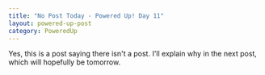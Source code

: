 ```yaml
---
title: "No Post Today - Powered Up! Day 11"
layout: powered-up-post
category: PoweredUp
---
```

Yes, this is a post saying there isn't a post. I'll explain why in the next post, which will hopefully be tomorrow.

